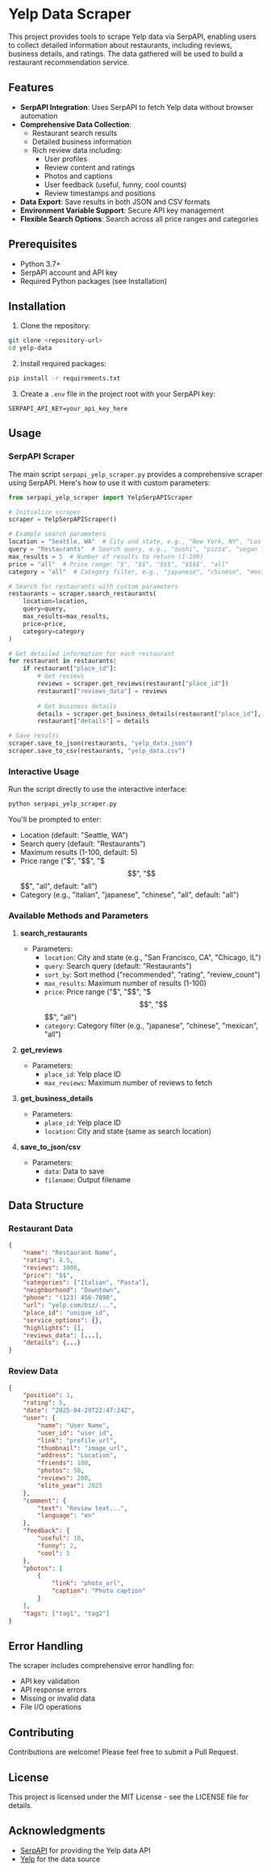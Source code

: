 # Yelp Data Scraper

This project provides tools to scrape Yelp data via SerpAPI, enabling users to collect detailed information about restaurants, including reviews, business details, and ratings. The data gathered will be used to build a restaurant recommendation service.

## Features

- **SerpAPI Integration**: Uses SerpAPI to fetch Yelp data without browser automation
- **Comprehensive Data Collection**:
  - Restaurant search results
  - Detailed business information
  - Rich review data including:
    - User profiles
    - Review content and ratings
    - Photos and captions
    - User feedback (useful, funny, cool counts)
    - Review timestamps and positions
- **Data Export**: Save results in both JSON and CSV formats
- **Environment Variable Support**: Secure API key management
- **Flexible Search Options**: Search across all price ranges and categories

## Prerequisites

- Python 3.7+
- SerpAPI account and API key
- Required Python packages (see Installation)

## Installation

1. Clone the repository:
```bash
git clone <repository-url>
cd yelp-data
```

2. Install required packages:
```bash
pip install -r requirements.txt
```

3. Create a `.env` file in the project root with your SerpAPI key:
```
SERPAPI_API_KEY=your_api_key_here
```

## Usage

### SerpAPI Scraper

The main script `serpapi_yelp_scraper.py` provides a comprehensive scraper using SerpAPI. Here's how to use it with custom parameters:

```python
from serpapi_yelp_scraper import YelpSerpAPIScraper

# Initialize scraper
scraper = YelpSerpAPIScraper()

# Example search parameters
location = "Seattle, WA"  # City and state, e.g., "New York, NY", "Los Angeles, CA"
query = "Restaurants"  # Search query, e.g., "sushi", "pizza", "vegan food"
max_results = 5  # Number of results to return (1-100)
price = "all"  # Price range: "$", "$$", "$$$", "$$$$", "all"
category = "all"  # Category filter, e.g., "japanese", "chinese", "mexican", "all"

# Search for restaurants with custom parameters
restaurants = scraper.search_restaurants(
    location=location,
    query=query,
    max_results=max_results,
    price=price,
    category=category
)

# Get detailed information for each restaurant
for restaurant in restaurants:
    if restaurant["place_id"]:
        # Get reviews
        reviews = scraper.get_reviews(restaurant["place_id"])
        restaurant["reviews_data"] = reviews
        
        # Get business details
        details = scraper.get_business_details(restaurant["place_id"], location)
        restaurant["details"] = details

# Save results
scraper.save_to_json(restaurants, "yelp_data.json")
scraper.save_to_csv(restaurants, "yelp_data.csv")
```

### Interactive Usage

Run the script directly to use the interactive interface:

```bash
python serpapi_yelp_scraper.py
```

You'll be prompted to enter:
- Location (default: "Seattle, WA")
- Search query (default: "Restaurants")
- Maximum results (1-100, default: 5)
- Price range ("$", "$$", "$$$", "$$$$", "all", default: "all")
- Category (e.g., "italian", "japanese", "chinese", "all", default: "all")

### Available Methods and Parameters

1. **search_restaurants**
   - Parameters:
     - `location`: City and state (e.g., "San Francisco, CA", "Chicago, IL")
     - `query`: Search query (default: "Restaurants")
     - `sort_by`: Sort method ("recommended", "rating", "review_count")
     - `max_results`: Maximum number of results (1-100)
     - `price`: Price range ("$", "$$", "$$$", "$$$$", "all")
     - `category`: Category filter (e.g., "japanese", "chinese", "mexican", "all")

2. **get_reviews**
   - Parameters:
     - `place_id`: Yelp place ID
     - `max_reviews`: Maximum number of reviews to fetch

3. **get_business_details**
   - Parameters:
     - `place_id`: Yelp place ID
     - `location`: City and state (same as search location)

4. **save_to_json/csv**
   - Parameters:
     - `data`: Data to save
     - `filename`: Output filename

## Data Structure

### Restaurant Data
```json
{
    "name": "Restaurant Name",
    "rating": 4.5,
    "reviews": 1000,
    "price": "$$",
    "categories": ["Italian", "Pasta"],
    "neighborhood": "Downtown",
    "phone": "(123) 456-7890",
    "url": "yelp.com/biz/...",
    "place_id": "unique_id",
    "service_options": {},
    "highlights": [],
    "reviews_data": [...],
    "details": {...}
}
```

### Review Data
```json
{
    "position": 1,
    "rating": 5,
    "date": "2025-04-29T22:47:24Z",
    "user": {
        "name": "User Name",
        "user_id": "user_id",
        "link": "profile_url",
        "thumbnail": "image_url",
        "address": "Location",
        "friends": 100,
        "photos": 50,
        "reviews": 200,
        "elite_year": 2025
    },
    "comment": {
        "text": "Review text...",
        "language": "en"
    },
    "feedback": {
        "useful": 10,
        "funny": 2,
        "cool": 5
    },
    "photos": [
        {
            "link": "photo_url",
            "caption": "Photo caption"
        }
    ],
    "tags": ["tag1", "tag2"]
}
```

## Error Handling

The scraper includes comprehensive error handling for:
- API key validation
- API response errors
- Missing or invalid data
- File I/O operations

## Contributing

Contributions are welcome! Please feel free to submit a Pull Request.

## License

This project is licensed under the MIT License - see the LICENSE file for details.

## Acknowledgments

- [SerpAPI](https://serpapi.com/) for providing the Yelp data API
- [Yelp](https://www.yelp.com/) for the data source 